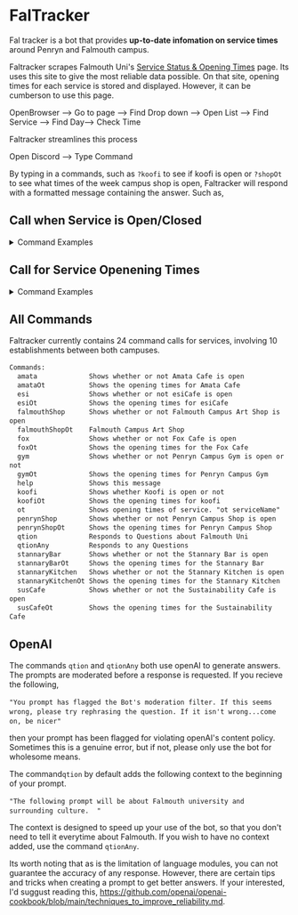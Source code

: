 # FalTracker


Fal tracker is a bot that provides **up-to-date infomation on service times** around Penryn and Falmouth campus.

Faltracker scrapes Falmouth Uni's [Service Status & Opening Times](https://fxplus.ac.uk/uncategorised/service-status-opening-times/) page. Its uses this site to give the most reliable data possible. On that site, opening times for each service is stored and displayed. However, it can be cumberson to use this page.

OpenBrowser --> Go to page --> Find Drop down --> Open List --> Find Service --> Find Day--> Check Time

Faltracker streamlines this process

Open Discord --> Type Command

By typing in a commands, such as ```?koofi``` to see if koofi is open or ```?shopOt``` to see what times of the week campus shop is open, Faltracker will respond with a formatted message containing the answer. Such as,

## Call when Service is Open/Closed
<details><summary>Command Examples</summary>
<img src="Documentation/koofiOpen.png" alt="Call for koofi open" width="300">
<img src="Documentation/koofiClosed.png" alt="Call for koofi when closed" width="300">
</details>

## Call for Service Openening Times
<details><summary>Command Examples</summary>
<img src="Documentation/koofiOT.png" alt="Call for koofi opening times" width="300">
</details>


## All Commands

Faltracker currently contains 24 command calls for services, involving 10 establishments between both campuses.

```
Commands:
  amata             Shows whether or not Amata Cafe is open
  amataOt           Shows the opening times for Amata Cafe
  esi               Shows whether or not esiCafe is open
  esiOt             Shows the opening times for esiCafe
  falmouthShop      Shows whether or not Falmouth Campus Art Shop is open
  falmouthShopOt    Falmouth Campus Art Shop
  fox               Shows whether or not Fox Cafe is open
  foxOt             Shows the opening times for the Fox Cafe
  gym               Shows whether or not Penryn Campus Gym is open or not
  gymOt             Shows the opening times for Penryn Campus Gym
  help              Shows this message
  koofi             Shows whether Koofi is open or not
  koofiOt           Shows the opening times for koofi
  ot                Shows opening times of service. "ot serviceName"
  penrynShop        Shows whether or not Penryn Campus Shop is open
  penrynShopOt      Shows the opening times for Penryn Campus Shop
  qtion             Responds to Questions about Falmouth Uni
  qtionAny          Responds to any Questions
  stannaryBar       Shows whether or not the Stannary Bar is open
  stannaryBarOt     Shows the opening times for the Stannary Bar
  stannaryKitchen   Shows whether or not the Stannary Kitchen is open
  stannaryKitchenOt Shows the opening times for the Stannary Kitchen
  susCafe           Shows whether or not the Sustainability Cafe is open
  susCafeOt         Shows the opening times for the Sustainability Cafe
```
## OpenAI

The commands ```qtion``` and ```qtionAny``` both use openAI to generate answers. The prompts are moderated before a response is requested. If you recieve the following, 

```"You prompt has flagged the Bot's moderation filter. If this seems wrong, please try rephrasing the question. If it isn't wrong...come on, be nicer"```

then your prompt has been flagged for violating openAI's content policy. Sometimes this is a genuine error, but if not, please only use the bot for wholesome means.


The command```qtion``` by default adds the following context to the beginning of your prompt.

```"The following prompt will be about Falmouth university and surrounding culture.  "```

The context is designed to speed up your use of the bot, so that you don't need to tell it everytime about Falmouth.
If you wish to have no context added, use the command ```qtionAny```.

Its worth noting that as is the limitation of language modules, you can not guarantee the accuracy of any response. However, there are certain tips and tricks when creating a prompt to get better answers. 
If your interested, I'd suggust reading this, https://github.com/openai/openai-cookbook/blob/main/techniques_to_improve_reliability.md.
